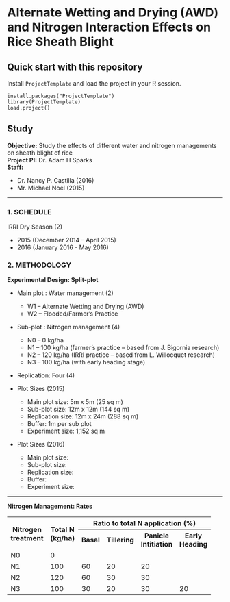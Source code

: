 
# Alternate Wetting and Drying (AWD) and Nitrogen Interaction Effects on Rice Sheath Blight

## Quick start with this repository

Install `ProjectTemplate` and load the project in your R session.

```{r project_template}
install.packages("ProjectTemplate")
library(ProjectTemplate)
load.project()
```

## Study

**Objective:** Study the effects of different water and nitrogen managements on sheath blight of rice  
**Project PI:** Dr. Adam H Sparks  
**Staff:**  
  * Dr. Nancy P. Castilla (2016)
  * Mr. Michael Noel (2015)

******

### 1. SCHEDULE

IRRI Dry Season (2)  

 * 2015 (December 2014 – April 2015)  
 * 2016 (January 2016 - May 2016)  

### 2. METHODOLOGY

**Experimental Design: Split-plot**

  * Main plot : Water management (2)  
    * W1 – Alternate Wetting and Drying (AWD)  
    * W2 – Flooded/Farmer’s Practice  
  
  * Sub-plot : Nitrogen management (4)
    * N0 – 0 kg/ha
    * N1 – 100 kg/ha (farmer’s practice – based from J. Bigornia research) 
    * N2 – 120 kg/ha (IRRI practice – based from L. Willocquet research) 
    * N3 – 100 kg/ha (with early heading stage)

  * Replication: Four (4)  
  * Plot Sizes (2015)  
    * Main plot size: 5m x 5m (25 sq m)
    * Sub-plot size: 12m x 12m (144 sq m)
    * Replication size: 12m x 24m (288 sq m)
    * Buffer: 1m per sub plot
    * Experiment size: 1,152 sq m

  * Plot Sizes (2016)  
    * Main plot size: 
    * Sub-plot size: 
    * Replication size: 
    * Buffer: 
    * Experiment size: 
    
******

**Nitrogen Management: Rates**  

<table width = "500">
<tr>
  <th rowspan = "2">Nitrogen<br>treatment</th>
  <th rowspan = "2">Total N<br>(kg/ha)</th>
  <th colspan = "4">Ratio to total N application (%)</th>
</tr>
<tr>
  <th>Basal</th>
  <th>Tillering</th>
  <th>Panicle<br>Intitiation</th>
  <th>Early<br>Heading</th>
</tr>
<tr>
  <td>N0</td>
  <td>0</td>
  <td></td>
  <td></td>
  <td></td>
  <td></td>
</tr>
<tr>
  <td>N1</td>
  <td>100</td>
  <td>60</td>
  <td>20</td>
  <td>20</td>
  <td></td>
</tr>
<tr>
  <td>N2</td>
  <td>120</td>
  <td>60</td>
  <td>30</td>
  <td>30</td>
  <td></td>
</tr>
<tr>
  <td>N3</td>
  <td>100</td>
  <td>30</td>
  <td>20</td>
  <td>30</td>
  <td>20</td>
</tr>
</table>

